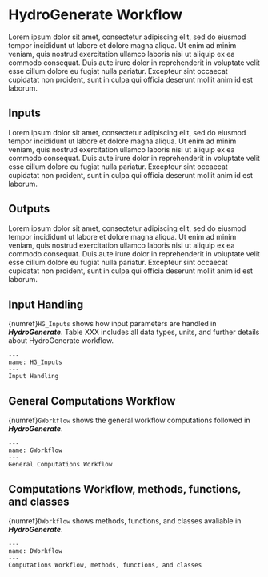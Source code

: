 # HydroGenerate Workflow
Lorem ipsum dolor sit amet, consectetur adipiscing elit, sed do eiusmod tempor incididunt ut labore et dolore magna aliqua. Ut enim ad minim veniam, quis nostrud exercitation ullamco laboris nisi ut aliquip ex ea commodo consequat. Duis aute irure dolor in reprehenderit in voluptate velit esse cillum dolore eu fugiat nulla pariatur. Excepteur sint occaecat cupidatat non proident, sunt in culpa qui officia deserunt mollit anim id est laborum.

## Inputs
Lorem ipsum dolor sit amet, consectetur adipiscing elit, sed do eiusmod tempor incididunt ut labore et dolore magna aliqua. Ut enim ad minim veniam, quis nostrud exercitation ullamco laboris nisi ut aliquip ex ea commodo consequat. Duis aute irure dolor in reprehenderit in voluptate velit esse cillum dolore eu fugiat nulla pariatur. Excepteur sint occaecat cupidatat non proident, sunt in culpa qui officia deserunt mollit anim id est laborum.

## Outputs
Lorem ipsum dolor sit amet, consectetur adipiscing elit, sed do eiusmod tempor incididunt ut labore et dolore magna aliqua. Ut enim ad minim veniam, quis nostrud exercitation ullamco laboris nisi ut aliquip ex ea commodo consequat. Duis aute irure dolor in reprehenderit in voluptate velit esse cillum dolore eu fugiat nulla pariatur. Excepteur sint occaecat cupidatat non proident, sunt in culpa qui officia deserunt mollit anim id est laborum.

## Input Handling
{numref}`HG_Inputs` shows how input parameters are handled in **_HydroGenerate_**. Table XXX includes all data types, units, and further details about HydroGenerate workflow. 

```{figure} HG_Inputs.SVG
---
name: HG_Inputs
---
Input Handling
```

## General Computations Workflow
{numref}`GWorkflow` shows the general workflow computations followed in **_HydroGenerate_**.


```{figure} GeneralWorkflow.SVG
---
name: GWorkflow
---
General Computations Workflow
```

## Computations Workflow, methods, functions, and classes
{numref}`DWorkflow` shows methods, functions, and classes avaliable in **_HydroGenerate_**.

```{figure} DetailedWorkflow.svg
---
name: DWorkflow
---
Computations Workflow, methods, functions, and classes
```